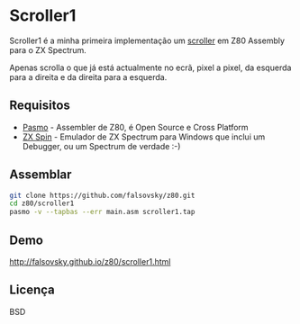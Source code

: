 Scroller1
=========

Scroller1 é a minha primeira implementação um [scroller] em Z80 Assembly para o ZX Spectrum.

Apenas scrolla o que já está actualmente no ecrã, pixel a pixel, da esquerda para a direita e da direita para a esquerda.

Requisitos
-----------

* [Pasmo] - Assembler de Z80, é Open Source e Cross Platform
* [ZX Spin] - Emulador de ZX Spectrum para Windows que inclui um Debugger, ou um Spectrum de verdade :-)

Assemblar
--------------

```sh
git clone https://github.com/falsovsky/z80.git
cd z80/scroller1
pasmo -v --tapbas --err main.asm scroller1.tap
```

Demo
------
http://falsovsky.github.io/z80/scroller1.html

Licença
----

BSD

[scroller]:http://en.wikipedia.org/wiki/Scrolling#Demos
[Pasmo]:http://pasmo.speccy.org/
[ZX Spin]:http://www.zophar.net/sinclair/zx-spin.html
